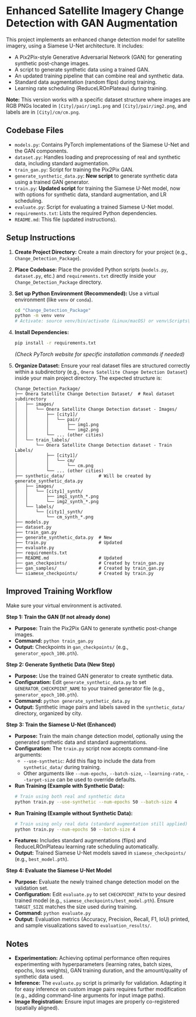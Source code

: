 # Enhanced Satellite Imagery Change Detection with GAN Augmentation

This project implements an enhanced change detection model for satellite imagery, using a Siamese U-Net architecture. It includes:
*   A Pix2Pix-style Generative Adversarial Network (GAN) for generating synthetic post-change images.
*   A script to generate synthetic data using a trained GAN.
*   An updated training pipeline that can combine real and synthetic data.
*   Standard data augmentation (random flips) during training.
*   Learning rate scheduling (ReduceLROnPlateau) during training.

**Note:** This version works with a specific dataset structure where images are RGB PNGs located in `[City]/pair/img1.png` and `[City]/pair/img2.png`, and labels are in `[City]/cm/cm.png`.

## Codebase Files

*   `models.py`: Contains PyTorch implementations of the Siamese U-Net and the GAN components.
*   `dataset.py`: Handles loading and preprocessing of real and synthetic data, including standard augmentation.
*   `train_gan.py`: Script for training the Pix2Pix GAN.
*   `generate_synthetic_data.py`: **New script** to generate synthetic data using a trained GAN generator.
*   `train.py`: **Updated script** for training the Siamese U-Net model, now with options for synthetic data, standard augmentation, and LR scheduling.
*   `evaluate.py`: Script for evaluating a trained Siamese U-Net model.
*   `requirements.txt`: Lists the required Python dependencies.
*   `README.md`: This file (updated instructions).

## Setup Instructions

1.  **Create Project Directory:**
    Create a main directory for your project (e.g., `Change_Detection_Package`).

2.  **Place Codebase:**
    Place the provided Python scripts (`models.py`, `dataset.py`, etc.) and `requirements.txt` directly inside your `Change_Detection_Package` directory.

3.  **Set up Python Environment (Recommended):**
    Use a virtual environment (like `venv` or `conda`).
    ```bash
    cd "Change_Detection_Package"
    python -m venv venv
    # Activate: source venv/bin/activate (Linux/macOS) or venv\Scripts\activate (Windows)
    ```

4.  **Install Dependencies:**
    ```bash
    pip install -r requirements.txt
    ```
    *(Check PyTorch website for specific installation commands if needed)*

5.  **Organize Dataset:**
    Ensure your real dataset files are structured correctly within a subdirectory (e.g., `Onera Satellite Change Detection Dataset`) inside your main project directory. The expected structure is:
    ```
    Change_Detection_Package/
    ├── Onera Satellite Change Detection Dataset/  # Real dataset subdirectory
    │   ├── images/
    │   │   └── Onera Satellite Change Detection dataset - Images/
    │   │       ├── [city1]/
    │   │       │   └── pair/
    │   │       │       ├── img1.png
    │   │       │       └── img2.png
    │   │       └── ... (other cities)
    │   └── train_labels/
    │       └── Onera Satellite Change Detection dataset - Train Labels/
    │           ├── [city1]/
    │           │   └── cm/
    │           │       └── cm.png
    │           └── ... (other cities)
    ├── synthetic_data/             # Will be created by generate_synthetic_data.py
    │   ├── images/
    │   │   └── [city1]_synth/
    │   │       ├── img1_synth_*.png
    │   │       └── img2_synth_*.png
    │   └── labels/
    │       └── [city1]_synth/
    │           └── cm_synth_*.png
    ├── models.py
    ├── dataset.py
    ├── train_gan.py
    ├── generate_synthetic_data.py  # New
    ├── train.py                    # Updated
    ├── evaluate.py
    ├── requirements.txt
    ├── README.md                   # Updated
    ├── gan_checkpoints/            # Created by train_gan.py
    ├── gan_samples/                # Created by train_gan.py
    └── siamese_checkpoints/        # Created by train.py
    ```

## Improved Training Workflow

Make sure your virtual environment is activated.

**Step 1: Train the GAN (If not already done)**

*   **Purpose:** Train the Pix2Pix GAN to generate synthetic post-change images.
*   **Command:** `python train_gan.py`
*   **Output:** Checkpoints in `gan_checkpoints/` (e.g., `generator_epoch_100.pth`).

**Step 2: Generate Synthetic Data (New Step)**

*   **Purpose:** Use the trained GAN generator to create synthetic data.
*   **Configuration:** Edit `generate_synthetic_data.py` to set `GENERATOR_CHECKPOINT_NAME` to your trained generator file (e.g., `generator_epoch_100.pth`).
*   **Command:** `python generate_synthetic_data.py`
*   **Output:** Synthetic image pairs and labels saved in the `synthetic_data/` directory, organized by city.

**Step 3: Train the Siamese U-Net (Enhanced)**

*   **Purpose:** Train the main change detection model, optionally using the generated synthetic data and standard augmentations.
*   **Configuration:** The `train.py` script now accepts command-line arguments:
    *   `--use-synthetic`: Add this flag to include the data from `synthetic_data/` during training.
    *   Other arguments like `--num-epochs`, `--batch-size`, `--learning-rate`, `--target-size` can be used to override defaults.
*   **Run Training (Example with Synthetic Data):**
    ```bash
    # Train using both real and synthetic data
    python train.py --use-synthetic --num-epochs 50 --batch-size 4
    ```
*   **Run Training (Example without Synthetic Data):**
    ```bash
    # Train using only real data (standard augmentation still applied)
    python train.py --num-epochs 50 --batch-size 4
    ```
*   **Features:** Includes standard augmentations (flips) and ReduceLROnPlateau learning rate scheduling automatically.
*   **Output:** Trained Siamese U-Net models saved in `siamese_checkpoints/` (e.g., `best_model.pth`).

**Step 4: Evaluate the Siamese U-Net Model**

*   **Purpose:** Evaluate the newly trained change detection model on the validation set.
*   **Configuration:** Edit `evaluate.py` to set `CHECKPOINT_PATH` to your desired trained model (e.g., `siamese_checkpoints/best_model.pth`). Ensure `TARGET_SIZE` matches the size used during training.
*   **Command:** `python evaluate.py`
*   **Output:** Evaluation metrics (Accuracy, Precision, Recall, F1, IoU) printed, and sample visualizations saved to `evaluation_results/`.

## Notes

*   **Experimentation:** Achieving optimal performance often requires experimenting with hyperparameters (learning rates, batch sizes, epochs, loss weights), GAN training duration, and the amount/quality of synthetic data used.
*   **Inference:** The `evaluate.py` script is primarily for validation. Adapting it for easy inference on custom image pairs requires further modification (e.g., adding command-line arguments for input image paths).
*   **Image Registration:** Ensure input images are properly co-registered (spatially aligned).

